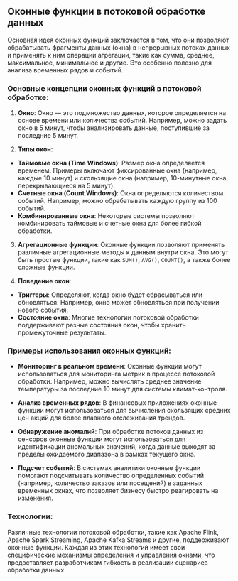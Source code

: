 ## Оконные функции в потоковой обработке данных

Основная идея оконных функций заключается в том, что они позволяют обрабатывать фрагменты данных (окна) в непрерывных потоках данных и применять к ним операции агрегации, такие как сумма, среднее, максимальное, минимальное и другие. Это особенно полезно для анализа временных рядов и событий.

### Основные концепции оконных функций в потоковой обработке:

1. **Окно**: Окно — это подмножество данных, которое определяется на основе времени или количества событий. Например, можно задать окно в 5 минут, чтобы анализировать данные, поступившие за последние 5 минут.

2. **Типы окон**:
- **Таймовые окна (Time Windows)**: Размер окна определяется временем. Примеры включают фиксированные окна (например, каждые 10 минут) и скользящие окна (например, 10-минутные окна, перекрывающиеся на 5 минут).
- **Счетные окна (Count Windows)**: Окна определяются количеством событий. Например, можно обрабатывать каждую группу из 100 событий.
- **Комбинированные окна**: Некоторые системы позволяют комбинировать таймовые и счетные окна для более гибкой обработки.

3. **Агрегационные функции**: Оконные функции позволяют применять различные агрегационные методы к данным внутри окна. Это могут быть простые функции, такие как `SUM()`, `AVG()`, `COUNT()`, а также более сложные функции.

4. **Поведение окон**:
- **Триггеры**: Определяют, когда окно будет сбрасываться или обновляться. Например, окно может обновляться при получении нового события.
- **Состояние окна**: Многие технологии потоковой обработки поддерживают разные состояния окон, чтобы хранить промежуточные результаты.

### Примеры использования оконных функций:

- **Мониторинг в реальном времени**: Оконные функции могут использоваться для мониторинга метрик в процессе потоковой обработки. Например, можно вычислять среднее значение температуры за последние 10 минут для системы климат-контроля.

- **Анализ временных рядов**: В финансовых приложениях оконные функции могут использоваться для вычисления скользящих средних цен акций для более плавного отслеживания трендов.

- **Обнаружение аномалий**: При обработке потоков данных из сенсоров оконные функции могут использоваться для идентификации аномальных значений, когда данные выходят за пределы ожидаемого диапазона в рамках текущего окна.

- **Подсчет событий**: В системах аналитики оконные функции помогают подсчитывать количество определенных событий (например, количество заказов или посещений) в заданных временных окнах, что позволяет бизнесу быстро реагировать на изменения.

### Технологии:

Различные технологии потоковой обработки, такие как Apache Flink, Apache Spark Streaming, Apache Kafka Streams и другие, поддерживают оконные функции. Каждая из этих технологий имеет свои специфические механизмы определения и управления окнами, что предоставляет разработчикам гибкость в реализации сценариев обработки данных.